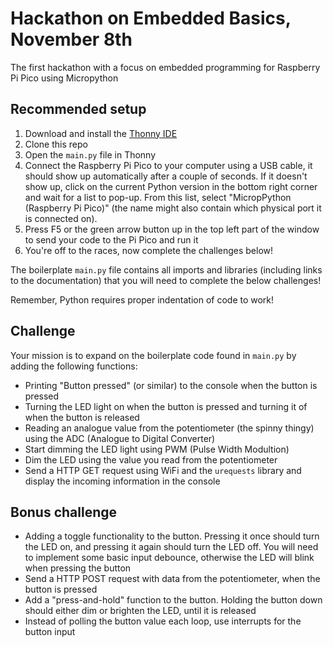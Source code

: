 # Hackathon on Embedded Basics, November 8th
The first hackathon with a focus on embedded programming for Raspberry Pi Pico using Micropython

## Recommended setup
1. Download and install the [Thonny IDE](https://thonny.org/)
2. Clone this repo
3. Open the `main.py` file in Thonny
4. Connect the Raspberry Pi Pico to your computer using a USB cable, it should show up automatically after a couple of seconds. 
   If it doesn't show up, click on the current Python version in the bottom right corner and wait for a list to pop-up. 
   From this list, select "MicropPython (Raspberry Pi Pico)" (the name might also contain which physical port it is connected on). 
5. Press F5 or the green arrow button up in the top left part of the window to send your code to the Pi Pico and run it
6. You're off to the races, now complete the challenges below!

The boilerplate `main.py` file contains all imports and libraries (including links to the documentation) that you will need to complete the below challenges!

Remember, Python requires proper indentation of code to work!

## Challenge
Your mission is to expand on the boilerplate code found in `main.py` by adding the following functions:
- Printing "Button pressed" (or similar) to the console when the button is pressed
- Turning the LED light on when the button is pressed and turning it of when the button is released
- Reading an analogue value from the potentiometer (the spinny thingy) using the ADC (Analogue to Digital Converter)
- Start dimming the LED light using PWM (Pulse Width Modultion) 
- Dim the LED using the value you read from the potentiometer
- Send a HTTP GET request using WiFi and the `urequests` library and display the incoming information in the console

## Bonus challenge
- Adding a toggle functionality to the button. Pressing it once should turn the LED on, and pressing it again should turn the LED off. 
    You will need to implement some basic input debounce, otherwise the LED will blink when pressing the button
- Send a HTTP POST request with data from the potentiometer, when the button is pressed
- Add a "press-and-hold" function to the button. Holding the button down should either dim or brighten the LED, until it is released 
- Instead of polling the button value each loop, use interrupts for the button input
